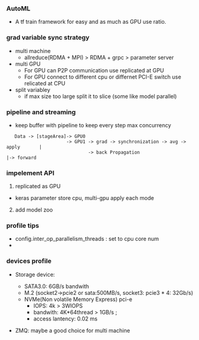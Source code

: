 ### AutoML
- A tf train framework for easy and as much as GPU use ratio.

### grad variable sync strategy
- multi machine
   - allreduce(RDMA + MPI) > RDMA + grpc > parameter server
- multi GPU
   - For GPU can P2P communication use replicated at GPU
   - For GPU connect to different cpu or differnet PCI-E switch use relicated at CPU
- split variabley
   - if max size too large split it to slice (some like model parallel)

### pipeline and streaming 
- keep buffer with pipeline to keep every step max concurrency
```
   Data -> [stageArea]-> GPU0
                      -> GPU1 -> grad -> synchronization -> avg -> apply       |
                              -> back Propagation                        |-> forward 
```



### impelement API
 1. replicated as GPU
   - keras parameter store cpu,  multi-gpu apply each mode
 2. add model zoo


### profile tips
- config.inter_op_parallelism_threads : set to cpu core num
- 

### devices profile
 - Storage device:
      - SATA3.0: 6GB/s bandwith
      - M.2 (socket2->pcie2 or sata:500MB/s, socket3: pcie3 * 4: 32Gb/s)
      - NVMe(Non volatile Memory Express) pci-e
          - IOPS: 4k > 3WIOPS
          - bandwith: 4K*64thread > 1GB/s ;
          - access lantency: 0.02 ms
          
  - ZMQ: maybe a good choice for multi machine    
